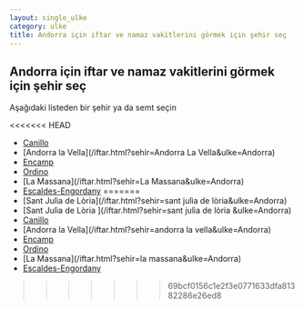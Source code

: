 ```yaml
---
layout: single_ulke
category: ulke
title: Andorra için iftar ve namaz vakitlerini görmek için şehir seç
---
```



## Andorra için iftar ve namaz vakitlerini görmek için şehir seç

Aşağıdaki listeden bir şehir ya da semt seçin


<<<<<<< HEAD
* [Canillo](/iftar.html?sehir=Canillo&ulke=Andorra)
* [Andorra la Vella](/iftar.html?sehir=Andorra La Vella&ulke=Andorra)
* [Encamp](/iftar.html?sehir=Encamp&ulke=Andorra)
* [Ordino](/iftar.html?sehir=Ordino&ulke=Andorra)
* [La Massana](/iftar.html?sehir=La Massana&ulke=Andorra)
* [Escaldes-Engordany](/iftar.html?sehir=Escaldes-Engordany&ulke=Andorra)
=======
* [Sant Julìa de Lòria](/iftar.html?sehir=sant julìa de lòria&ulke=Andorra)
* [Sant Julìa de Lòria ](/iftar.html?sehir=sant julìa de lòria &ulke=Andorra)
* [Canillo](/iftar.html?sehir=canillo&ulke=Andorra)
* [Andorra la Vella](/iftar.html?sehir=andorra la vella&ulke=Andorra)
* [Encamp](/iftar.html?sehir=encamp&ulke=Andorra)
* [Ordino](/iftar.html?sehir=ordino&ulke=Andorra)
* [La Massana](/iftar.html?sehir=la massana&ulke=Andorra)
* [Escaldes-Engordany](/iftar.html?sehir=escaldes-engordany&ulke=Andorra)
>>>>>>> 69bcf0156c1e2f3e0771633dfa81382286e26ed8
